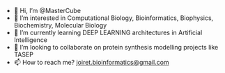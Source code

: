 - 👋 Hi, I’m @MasterCube
- 👀 I’m interested in Computational Biology, Bioinformatics, Biophysics, Biochemistry, Molecular Biology
- 🌱 I’m currently learning DEEP LEARNING architectures in Artificial Intelligence
- 💞️ I’m looking to collaborate on protein synthesis modelling projects like TASEP
- 📫 How to reach me? joiret.bioinformatics@gmail.com

<!---
MasterCube/MasterCube is a ✨ special ✨ repository because its `README.md` (this file) appears on your GitHub profile.
You can click the Preview link to take a look at your changes.
--->
